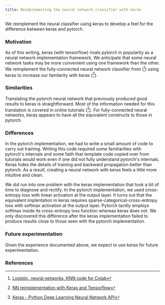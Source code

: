 ```yaml
---
title: Reimplementing the neural network classifier with keras
---
```

We reimplement the neural classifier using keras to develop a feel for the difference between keras and pytorch.

### Motivation
As of this writing, keras (with tensorflow) rivals pytorch in popularity as a neural network implementation framework. We anticipate that some neural network tasks may be more convenient using one framework than the other. We reimplement the fully-connected neural network classifier from ([^colab2]) using keras to increase our familarity with keras ([^colab8]).

### Similarities
Translating the pytorch neural network that previously produced good results to keras is straightforward. Most of the information needed for this translation is covered in online tutorials ([^lizard1]). For fully-connected neural networks, keras appears to have all the equivalent constructs to those in pytorch.

### Differences
In the pytorch implementation, we had to write a small amount of code to carry out training. Writing this code required some familiarities with pytorch's internals and some faith that template code copied over from tutorials would work even if one did not fully understand pytorch's internals. Keras hides the details of training and backward propagation better than pytorch. As a result, creating a neural network with keras feels a little more intuitive and clean.

We did run into one problem with the keras implementation that took a bit of time to diagnose and rectify. In the pytorch implementation, we used cross-entropy loss with linear activation at the output layer. It turns out that the equivalent implentation in keras requires sparse-categorical-cross-entropy loss with softmax activation at the output layer. Pytorch tacitly employs softmax inside its cross-entropy loss function whereas keras does not. We only discovered this difference after the keras implementation failed to produce results close to those seen with the pytorch implementation.

### Future experimentation
Given the experience documented above, we expect to use keras for future experimentation.

### References
[^colab2]: [Logistic, neural networks, KNN code for Colab](https://github.com/r-dube/CICIDS/blob/main/ids_classifiers.ipynb)
[^colab8]: [NN reimplementation with Keras and Tensorflow](https://github.com/r-dube/CICIDS/blob/main/ids_heartbleed.ipynb)
[^lizard1]: [Keras - Python Deep Learning Neural Network API](https://deeplizard.com/learn/video/RznKVRTFkBY)

